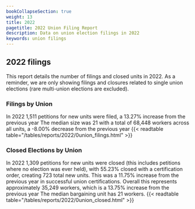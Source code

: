 ```yaml
---
bookCollapseSection: true
weight: 13
title: 2022
pagetitle: 2022 Union Filing Report
description: Data on union election filings in 2022
keywords: union filings
---
```


## 2022 filings

This report details the number of filings and closed units in 2022. As a reminder, we are only showing filings and closures related to single union elections (rare multi-union elections are excluded).

### Filings by Union
In 2022 1,511 petitions for new units were filed, a 13.27% increase from the previous year The median size was 21 with a total of 68,448 workers across all units, a -8.00% decrease from the previous year
{{< readtable table="/tables/reports/2022/0union_filings.html" >}}

### Closed Elections by Union
In 2022 1,309 petitions for new units were closed (this includes petitions where no election was ever held), with 55.23% closed with a certification order, creating 723 total new units. This was a 11.75% increase from the previous year in successful union certifications. Overall this represents approximately 35,249 workers, which is a 13.75% increase from the previous year The median bargaining unit has 21 workers.
{{< readtable table="/tables/reports/2022/0union_closed.html" >}}
